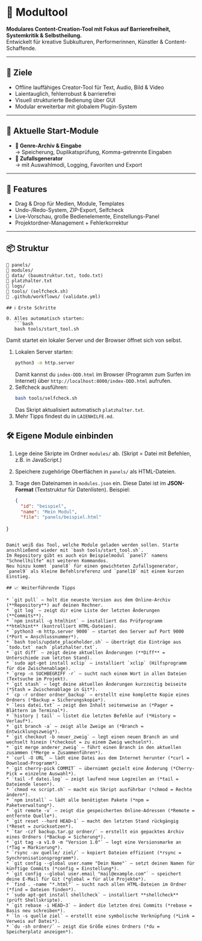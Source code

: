 # 🧰 Modultool

**Modulares Content-Creation-Tool mit Fokus auf Barrierefreiheit, Systemkritik & Selbstheilung.**  
Entwickelt für kreative Subkulturen, Performerinnen, Künstler & Content-Schaffende.

---

## 🎯 Ziele

- Offline lauffähiges Creator-Tool für Text, Audio, Bild & Video
- Laientauglich, fehlerrobust & barrierefrei
- Visuell strukturierte Bedienung über GUI
- Modular erweiterbar mit globalem Plugin-System

---

## 🧩 Aktuelle Start-Module

- **🎲 Genre-Archiv & Eingabe**  
  → Speicherung, Duplikatsprüfung, Komma-getrennte Eingaben  
- **🧠 Zufallsgenerator**  
  → mit Auswahlmodi, Logging, Favoriten und Export

---

## 🧠 Features

- Drag & Drop für Medien, Module, Templates
- Undo-/Redo-System, ZIP-Export, Selfcheck
- Live-Vorschau, große Bedienelemente, Einstellungs-Panel
- Projektordner-Management + Fehlerkorrektur

---

## 📦 Struktur

```text
📁 panels/
📁 modules/
📁 data/ (baumstruktur.txt, todo.txt)
📄 platzhalter.txt
📁 logs/
📁 tools/ (selfcheck.sh)
📁 .github/workflows/ (validate.yml)

## ℹ️ Erste Schritte

0. Alles automatisch starten:
   ```bash
   bash tools/start_tool.sh
   ```
   Damit startet ein lokaler Server und der Browser öffnet sich von selbst.
1. Lokalen Server starten:
   ```bash
   python3 -m http.server
   ```
   Damit kannst du `index-DDD.html` im Browser (Programm zum Surfen im Internet) über `http://localhost:8000/index-DDD.html` aufrufen.
2. Selfcheck ausführen:
   ```bash
   bash tools/selfcheck.sh
   ```
   Das Skript aktualisiert automatisch `platzhalter.txt`.
3. Mehr Tipps findest du in `LAIENHILFE.md`.

## 🛠 Eigene Module einbinden

1. Lege deine Skripte im Ordner `modules/` ab. (Skript = Datei mit Befehlen, z.B. in JavaScript.)
2. Speichere zugehörige Oberflächen in `panels/` als HTML-Dateien.
3. Trage den Dateinamen in `modules.json` ein. Diese Datei ist im **JSON-Format** (Textstruktur für Datenlisten). Beispiel:

   ```json
   {
     "id": "beispiel",
     "name": "Mein Modul",
     "file": "panels/beispiel.html"
  }
  ```

Damit weiß das Tool, welche Module geladen werden sollen. Starte anschließend wieder mit `bash tools/start_tool.sh`.
Im Repository gibt es auch ein Beispielmodul `panel7` namens "Schnellhilfe" mit weiteren Kommandos.
Neu hinzu kommt `panel8` für einen gewichteten Zufallsgenerator, `panel9` als kleine Befehlsreferenz und `panel10` mit einem kurzen Einstieg.

## 📈 Weiterführende Tipps

* `git pull` – holt die neueste Version aus dem Online-Archiv (**Repository**) auf deinen Rechner.
* `git log` – zeigt dir eine Liste der letzten Änderungen (**Commits**).
* `npm install -g htmlhint` – installiert das Prüfprogramm **htmlhint** (kontrolliert HTML-Dateien).
* `python3 -m http.server 9000` – startet den Server auf Port 9000 (*Port = Anschlussnummer*).
* `bash tools/update_placeholder.sh` – überträgt die Einträge aus `todo.txt` nach `platzhalter.txt`.
* `git diff` – zeigt deine aktuellen Änderungen (**Diff** = Unterschiede zum letzten Stand).
* `sudo apt-get install xclip` – installiert `xclip` (Hilfsprogramm für die Zwischenablage).
* `grep -n SUCHBEGRIFF -r` – sucht nach einem Wort in allen Dateien (Textsuche im Projekt).
* `git stash` – legt deine aktuellen Änderungen kurzzeitig beiseite (*Stash = Zwischenablage in Git*).
* `cp -r ordner ordner_backup` – erstellt eine komplette Kopie eines Ordners (*Backup = Sicherungskopie*).
* `less datei.txt` – zeigt den Inhalt seitenweise an (*Pager = Blättern im Terminal*).
* `history | tail` – listet die letzten Befehle auf (*History = Verlauf*).
* `git branch -a` – zeigt alle Zweige an (*Branch = Entwicklungszweig*).
* `git checkout -b neuer_zweig` – legt einen neuen Branch an und wechselt hinein (*checkout = zu einem Zweig wechseln*).
* `git merge anderer_zweig` – führt einen Branch in den aktuellen zusammen (*Merge = Zusammenführen*).
* `curl -O URL` – lädt eine Datei aus dem Internet herunter (*curl = Download-Programm*).
* `git cherry-pick COMMIT` – übernimmt gezielt eine Änderung (*Cherry-Pick = einzelne Auswahl*).
* `tail -f datei.log` – zeigt laufend neue Logzeilen an (*tail = Dateiende lesen*).
* `chmod +x script.sh` – macht ein Skript ausführbar (*chmod = Rechte ändern*).
* `npm install` – lädt alle benötigten Pakete (*npm = Paketverwaltung*).
* `git remote -v` – zeigt die gespeicherten Online-Adressen (*Remote = entfernte Quelle*).
* `git reset --hard HEAD~1` – macht den letzten Stand rückgängig (*Reset = zurücksetzen*).
* `tar -czf backup.tar.gz ordner/` – erstellt ein gepacktes Archiv eines Ordners (*Backup = Sicherung*).
* `git tag -a v1.0 -m "Version 1.0"` – legt eine Versionsmarke an (*Tag = Markierung*).
* `rsync -av quelle/ ziel/` – kopiert Dateien effizient (*rsync = Synchronisationsprogramm*).
* `git config --global user.name "Dein Name"` – setzt deinen Namen für künftige Commits (*config = Einstellung*).
* `git config --global user.email "mail@example.com"` – speichert deine E-Mail für Git (*global = für alle Projekte*).
* `find . -name "*.html"` – sucht nach allen HTML-Dateien im Ordner (*find = Dateien finden*).
* `sudo apt-get install shellcheck` – installiert **shellcheck** (prüft Shellskripte).
* `git rebase -i HEAD~3` – ändert die letzten drei Commits (*rebase = Basis neu schreiben*).
* `ln -s quelle ziel` – erstellt eine symbolische Verknüpfung (*Link = Verweis auf Datei*).
* `du -sh ordner/` – zeigt die Größe eines Ordners (*du = Speicherplatz anzeigen*).
